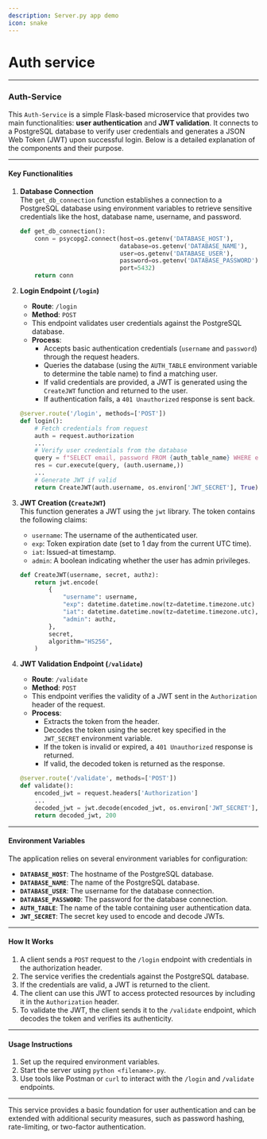 ```yaml
---
description: Server.py app demo
icon: snake
---
```


# Auth service

***

### Auth-Service

This `Auth-Service` is a simple Flask-based microservice that provides two main functionalities: **user authentication** and **JWT validation**. It connects to a PostgreSQL database to verify user credentials and generates a JSON Web Token (JWT) upon successful login. Below is a detailed explanation of the components and their purpose.

***

#### **Key Functionalities**

1.  **Database Connection**\
    The `get_db_connection` function establishes a connection to a PostgreSQL database using environment variables to retrieve sensitive credentials like the host, database name, username, and password.

    ```python
    def get_db_connection():
        conn = psycopg2.connect(host=os.getenv('DATABASE_HOST'),
                                database=os.getenv('DATABASE_NAME'),
                                user=os.getenv('DATABASE_USER'),
                                password=os.getenv('DATABASE_PASSWORD'),
                                port=5432)
        return conn
    ```
2.  **Login Endpoint (`/login`)**

    * **Route**: `/login`
    * **Method**: `POST`
    * This endpoint validates user credentials against the PostgreSQL database.
    * **Process**:
      * Accepts basic authentication credentials (`username` and `password`) through the request headers.
      * Queries the database (using the `AUTH_TABLE` environment variable to determine the table name) to find a matching user.
      * If valid credentials are provided, a JWT is generated using the `CreateJWT` function and returned to the user.
      * If authentication fails, a `401 Unauthorized` response is sent back.

    ```python
    @server.route('/login', methods=['POST'])
    def login():
        # Fetch credentials from request
        auth = request.authorization
        ...
        # Verify user credentials from the database
        query = f"SELECT email, password FROM {auth_table_name} WHERE email = %s"
        res = cur.execute(query, (auth.username,))
        ...
        # Generate JWT if valid
        return CreateJWT(auth.username, os.environ['JWT_SECRET'], True)
    ```
3.  **JWT Creation (`CreateJWT`)**\
    This function generates a JWT using the `jwt` library. The token contains the following claims:

    * `username`: The username of the authenticated user.
    * `exp`: Token expiration date (set to 1 day from the current UTC time).
    * `iat`: Issued-at timestamp.
    * `admin`: A boolean indicating whether the user has admin privileges.

    ```python
    def CreateJWT(username, secret, authz):
        return jwt.encode(
            {
                "username": username,
                "exp": datetime.datetime.now(tz=datetime.timezone.utc) + datetime.timedelta(days=1),
                "iat": datetime.datetime.now(tz=datetime.timezone.utc),
                "admin": authz,
            },
            secret,
            algorithm="HS256",
        )
    ```
4.  **JWT Validation Endpoint (`/validate`)**

    * **Route**: `/validate`
    * **Method**: `POST`
    * This endpoint verifies the validity of a JWT sent in the `Authorization` header of the request.
    * **Process**:
      * Extracts the token from the header.
      * Decodes the token using the secret key specified in the `JWT_SECRET` environment variable.
      * If the token is invalid or expired, a `401 Unauthorized` response is returned.
      * If valid, the decoded token is returned as the response.

    ```python
    @server.route('/validate', methods=['POST'])
    def validate():
        encoded_jwt = request.headers['Authorization']
        ...
        decoded_jwt = jwt.decode(encoded_jwt, os.environ['JWT_SECRET'], algorithms=["HS256"])
        return decoded_jwt, 200
    ```

***

#### **Environment Variables**

The application relies on several environment variables for configuration:

* **`DATABASE_HOST`**: The hostname of the PostgreSQL database.
* **`DATABASE_NAME`**: The name of the PostgreSQL database.
* **`DATABASE_USER`**: The username for the database connection.
* **`DATABASE_PASSWORD`**: The password for the database connection.
* **`AUTH_TABLE`**: The name of the table containing user authentication data.
* **`JWT_SECRET`**: The secret key used to encode and decode JWTs.

***

#### **How It Works**

1. A client sends a `POST` request to the `/login` endpoint with credentials in the authorization header.
2. The service verifies the credentials against the PostgreSQL database.
3. If the credentials are valid, a JWT is returned to the client.
4. The client can use this JWT to access protected resources by including it in the `Authorization` header.
5. To validate the JWT, the client sends it to the `/validate` endpoint, which decodes the token and verifies its authenticity.

***

#### **Usage Instructions**

1. Set up the required environment variables.
2. Start the server using `python <filename>.py`.
3. Use tools like Postman or `curl` to interact with the `/login` and `/validate` endpoints.

***

This service provides a basic foundation for user authentication and can be extended with additional security measures, such as password hashing, rate-limiting, or two-factor authentication.
